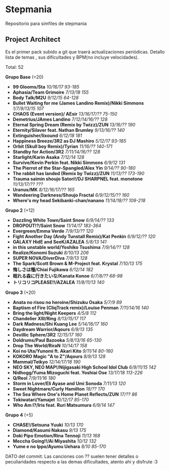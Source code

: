# Stepmania
Repositorio para simfiles de stepmania

## Project Architect

Es el primer pack subido a git que traerá actualizaciones periódicas. Detallo lista de temas , sus  dificultades y BPM(no incluye velocidades).

Total: 52

**Grupo Base** (+20)

* **99 Glooms/Sta**    _10/16/17    93-185_
* **Aphasia/Team Grimoire**    _7/13/18   155_
* **Body Talk/M2U**    _9/12/15   64-128_
* **Bullet Waiting for me (James Landino Remix)/Nikki Simmons**    _1/7/9/13/15   107_
* **CHAOS (Event version)/ AEsir**   _13/16/17/??   75-150_
* **Demetrius/JAmes Landino**    _7/12/14/16/??   128_
* **Eternal Spring Dream (Remix by Twizz)/ZUN**    _13/16/??    190_
* **Eternity/Silaver feat. Nathan Brumley**    _9/13/16/??    140_
* **Extinguisher/lixound**   _6/12/18   181_
* **Happiness Breeze/3R2 as DJ Mashiro**   _5/12/17   93-185_
* **Orbit (Skull boy Remix)/Tyrian**   _11/16/??    140-171_
* **Standby for Action/3R2**   _7/11/14/16/??   128_
* **Starlight/Karin Asaka**    _7/12/14   128_
* **Survive/Kevin Perkin feat. Nikki Simmons**   _6/9/12    131_
* **The Pierrot of the Star-Spangled/Alex Yin**   _9/14/??   90-180_
* **The rabbit has landed (Remix by Twizz)/ZUN**   _11/13/??    173-190_
* **Trauma saimin shoujo Satori!/DJ SHARPNEL feat. monotone**    _11/13/17/??   ???_
* **Uranus/MK**    _8/12/16/17/??   165_
* **Wandeering Darkness/Shoujo Fractal**   _6/9/12/15/??    160_
* **Where's my head Sekibanki-chan/nanano**    _11/14/18/??   109-218_

**Grupo 2** (+12)

* **Dazzling White Town/Saint Snow**    _6/9/14/??    133_
* **DROPOUT!?/Saint Snow**    _11/14/17    183-364_
* **Evergreen/Emma Verde**    _7/9/13/??    120_
* **Fight Another Day (Andy Tunstall Remix)/Kat Penkin**    _6/9/12/??    120_
* **GALAXY  HidE and SeeK/AZALEA**    _5/8/13    141_
* **in this unstable world/Yoshiko Tsushima**    _7/9/14/??    128_
* **Realize/Konomi Suzuki**    _8/10/13    206_
* **SUPER NOVA/DiverDiva**    _7/9/13    128_
* **The Spark/Scott Brown & M-Project feat. Krystal**    _7/10/13    175_
* **悔しさは種/Chiai Fujikawa**    _6/12/14    182_
* **眠れる森に行きたいな/Kanata Konoe**    _6/7/8/??    68-98_
* **トリコリコPLEASE!!/AZALEA**    _11/8/11/13    140_

**Grupo 3** (+20)

* **Anata no risou no heroine/Shizuku Osaka**   _5/7/9    89_
* **Baptism of Fire (CliqTrack remix)/Louise Penman**   _7/11/14/16   140_
* **Bring the light/Night Keepers**   _4/5/8    112_
* **Chandelier XIII/Ring**    _8/13/15/17    117_
* **Dark Madness/Shi Kuang Lee**    _5/14/16/17   160_
* **Daydream Warrior/Aqours**   _6/9/13   135_
* **Devillic Sphere/3R2**   _12/15/17   160_
* **Doldrums/Paul Bazooka**   _5/8/13/16    65-130_
* **Drop The World/RiraN**    _10/14/17   158_
* **Koi no Uta/Yunomi ft. Akari Kito**    _9/11/14    80-160_
* **KOKORO Magic "A to Z"/Aqours**    _8/9/13   128_
* **Mammal/Teikyo**   _12/14/17/18    190_
* **NEO SKY, NEO MAP!/Nijigasaki High School Idol Club**    _6/9/11/15    142_
* **Nidhogg/Yuma Mizoguchi feat. Yoshiai Ose**    _13/17/18   113-226_
* **Q/Reol**    _7/9/11/16    180_
* **Storm in Lover/Eli Ayase and Umi Sonoda**   _7/11/13    120_
* **Sweet Nightmare/Curly Hamilton**    _18/??    170_
* **The Sea Where One's Home Planet Reflects/ZUN**    _17/??    86_
* **Tokiwatari/Yamajet**    _10/12/17   85-170_
* **Who Am I?/Iris feat. Ruri Matsumura**   _6/9/14   147_

**Grupo 4** (+5)

* **CHASE!/Setsuna Yuuki**   _10/13    170_
* **Diamond/Kasumi Nakasu**   _9/13    175_
* **Doki Pipo Emotion/Rina Tennoji**   _11/13    168_
* **Meccha Going!!/Ai Miyashita**   _10/12    132_
* **Yume e no Ippo/Ayumu Uehara**   _8/10    85-170_

DATO del commit: Las canciones con ?? suelen tener detalles o peculiaridades respecto a las demas dificultades, atento ahi y disfrute :3
